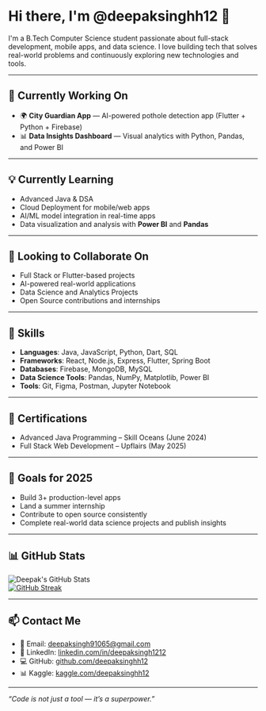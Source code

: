 # Hi there, I'm @deepaksinghh12 👋

I'm a B.Tech Computer Science student passionate about full-stack development, mobile apps, and data science. I love building tech that solves real-world problems and continuously exploring new technologies and tools.

---

## 🚀 Currently Working On
- 🌍 **City Guardian App** — AI-powered pothole detection app (Flutter + Python + Firebase)  
- 📊 **Data Insights Dashboard** — Visual analytics with Python, Pandas, and Power BI

---

## 💡 Currently Learning
- Advanced Java & DSA  
- Cloud Deployment for mobile/web apps  
- AI/ML model integration in real-time apps  
- Data visualization and analysis with **Power BI** and **Pandas**

---

## 🤝 Looking to Collaborate On
- Full Stack or Flutter-based projects  
- AI-powered real-world applications  
- Data Science and Analytics Projects  
- Open Source contributions and internships

---

## 🔧 Skills
- **Languages**: Java, JavaScript, Python, Dart, SQL  
- **Frameworks**: React, Node.js, Express, Flutter, Spring Boot  
- **Databases**: Firebase, MongoDB, MySQL  
- **Data Science Tools**: Pandas, NumPy, Matplotlib, Power BI  
- **Tools**: Git, Figma, Postman, Jupyter Notebook

---

## 📜 Certifications
- Advanced Java Programming – Skill Oceans (June 2024)  
- Full Stack Web Development – Upflairs (May 2025)

---

## 🎯 Goals for 2025
- Build 3+ production-level apps  
- Land a summer internship  
- Contribute to open source consistently  
- Complete real-world data science projects and publish insights

---

## 📊 GitHub Stats

![Deepak's GitHub Stats](https://github-readme-stats.vercel.app/api?username=deepaksinghh12&show_icons=true&theme=tokyonight)  
[![GitHub Streak](https://streak-stats.demolab.com?user=deepaksinghh12&theme=radical)](https://git.io/streak-stats)

---

## 📫 Contact Me
- 📧 Email: deepaksingh91065@gmail.com  
- 💼 LinkedIn: [linkedin.com/in/deepaksingh1212](https://www.linkedin.com/in/deepaksingh1212/)  
- 💻 GitHub: [github.com/deepaksinghh12](https://github.com/deepaksinghh12)  
- 📊 Kaggle: [kaggle.com/deepaksinghh12](https://www.kaggle.com/deepaksinghh12)

---

_“Code is not just a tool — it’s a superpower.”_
